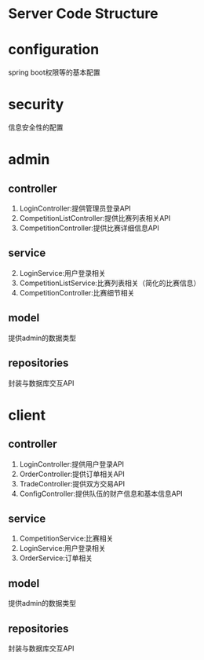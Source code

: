Server Code Structure
=================================

# configuration
spring boot权限等的基本配置

# security
信息安全性的配置


# admin
## controller
1. LoginController:提供管理员登录API
2. CompetitionListController:提供比赛列表相关API
3. CompetitionController:提供比赛详细信息API
## service
2. LoginService:用户登录相关
1. CompetitionListService:比赛列表相关（简化的比赛信息）
2. CompetitionController:比赛细节相关
## model
提供admin的数据类型
## repositories
封装与数据库交互API


# client
## controller
1. LoginController:提供用户登录API
2. OrderController:提供订单相关API
3. TradeController:提供双方交易API
3. ConfigController:提供队伍的财产信息和基本信息API
## service
1. CompetitionService:比赛相关
2. LoginService:用户登录相关
2. OrderService:订单相关
## model
提供admin的数据类型
## repositories
封装与数据库交互API
